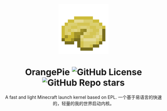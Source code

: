 <div align=center>

![Logo](./assets/logo.png)

# OrangePie ![GitHub License](https://img.shields.io/github/license/Hill23333/OrangePie) ![GitHub Repo stars](https://img.shields.io/github/stars/Hill23333/OrangePie)

A fast and light Minecraft launch kernel based on EPL. 一个基于易语言的快速的，轻量的我的世界启动内核。
